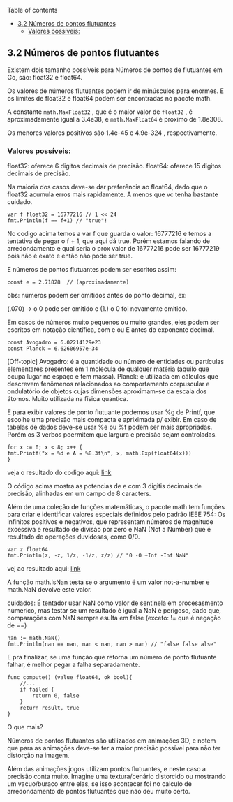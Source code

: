 Table of contents
- [3.2 Números de pontos flutuantes](#32-números-de-pontos-flutuantes)
  - [Valores possíveis:](#valores-possíveis)
	


## 3.2 Números de pontos flutuantes

Existem dois tamanho possíveis para Números de pontos de flutuantes em Go, são: float32 e float64.

Os valores de números flutuantes podem ir de minúsculos para enormes. E
os limites de float32 e float64 podem ser encontradas no pacote math.

A constante `math.MaxFloat32` , que é o maior valor de `float32` , é aproximadamente igual a
3.4e38, e `math.MaxFloat64` é proximo de 1.8e308.

Os menores valores positivos são 1.4e-45 e 4.9e-324 , respectivamente.

### Valores possíveis:
float32: oferece 6 digitos decimais de precisão.
float64: oferece 15 digitos decimais de precisão. 

Na maioria dos casos deve-se dar preferência
ao float64, dado que o float32 acumula erros mais rapidamente. A menos que vc tenha bastante cuidado.

```golang
var f float32 = 16777216 // 1 << 24
fmt.Println(f == f+1) // "true"!
```
No codigo acima temos a var f que guarda o valor: 16777216 e temos a tentativa de pegar o f + 1, que aqui dá true. Porém estamos falando de arredondamento e qual seria o prox valor de 16777216 pode ser 16777219 pois não é exato e então não pode ser true.

E números de pontos flutuantes podem ser escritos assim:

```golang
const e = 2.71828  // (aproximadamente)
 ```
obs: números podem ser omitidos antes do ponto decimal, ex:

(.070) -> o 0 pode ser omitido e (1.) o 0 foi novamente omitido.

Em casos de números muito pequenos ou muito grandes, eles podem ser escritos em notação científica, com e ou E antes do exponente decimal.

```golang
const Avogadro = 6.02214129e23
const Planck = 6.62606957e-34
```
[Off-topic] Avogadro: é a quantidade ou número de entidades ou partículas elementares presentes em 1 molecula de qualquer matéria (aquilo que ocupa lugar no espaço e tem massa).
Planck: é utilizada em cálculos que descrevem fenômenos relacionados ao comportamento corpuscular e ondulatório de objetos cujas dimensões aproximam-se da escala dos átomos. Muito utilizada na física quantica.

E para exibir valores de ponto flutuante podemos usar %g de Printf, que escolhe uma precisão mais compacta e apriximada p/ exibir.
Em caso de tabelas de dados deve-se usar %e ou %f podem ser mais apropriadas. Porém os 3 verbos poermitem que largura e precisão sejam controladas.

```golang
for x := 0; x < 8; x++ {
fmt.Printf("x = %d e A = %8.3f\n", x, math.Exp(float64(x)))
}
```

veja o resultado do codigo aqui: [link](https://go.dev/play/p/7rhl1qIJVwv)

O código acima mostra as potencias de e com 3 digitis decimais de precisão, alinhadas em um campo de 8 caracters.

Além de uma coleção de funções matemáticas, o pacote math tem funções para criar e identificar valores especiais definidos pelo padrão IEEE 754: Os infinitos positivos e negativos, que representam números de magnitude excessiva e resultado de divisão por zero e NaN (Not a Number) que é resultado de operações duvidosas, como 0/0.

```golang
var z float64
fmt.Println(z, -z, 1/z, -1/z, z/z) // "0 -0 +Inf -Inf NaN"
```
vej ao resultado aqui: [link](https://go.dev/play/p/55FKCJXpUmN)

A função math.IsNan testa se o argumento é um valor not-a-number e math.NaN devolve este valor.

cuidados: É tentador usar NaN como valor de sentinela em procesasmento númerico, mas testar se um resultado é igual a NaN é perigoso, dado que, comparações com NaN sempre esulta em false (exceto: != que é negação de ==)

```golang
nan := math.NaN()
fmt.Println(nan == nan, nan < nan, nan > nan) // "false false alse"
```
E pra finalizar, se uma função que retorna um número de ponto flutuante falhar, é melhor pegar a falha separadamente.
```golang
func compute() (value float64, ok bool){
    //...
    if failed {
        return 0, false
    }
    return result, true
}
```
O que mais?

Números de pontos flutuantes são utilizados em animações 3D, e notem que para as animações deve-se ter a maior precisão possível para não ter distorção na imagem.

Além das animações jogos utilizam pontos flutuantes, e neste caso a precisão conta muito. Imagine uma textura/cenário distorcido ou mostrando um vacuo/buraco entre elas, se isso acontecer foi no calculo de arredondamento de pontos flutuantes que não deu muito certo.

